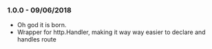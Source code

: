 ### 1.0.0 - 09/06/2018

- Oh god it is born.
- Wrapper for http.Handler, making it way way easier to declare and handles route
